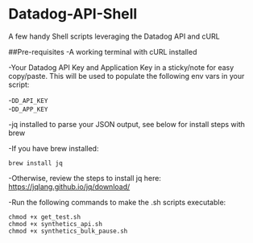 # Datadog-API-Shell
A few handy Shell scripts leveraging the Datadog API and cURL

##Pre-requisites
-A working terminal with cURL installed  

-Your Datadog API Key and Application Key in a sticky/note for easy copy/paste. This will be used to populate the following env vars in your script:

-`DD_API_KEY`  
-`DD_APP_KEY`  

-jq installed to parse your JSON output, see below for install steps with brew

-If you have brew installed:
```
brew install jq
```

-Otherwise, review the steps to install jq here: https://jqlang.github.io/jq/download/

-Run the following commands to make the .sh scripts executable:
```
chmod +x get_test.sh
chmod +x synthetics_api.sh
chmod +x synthetics_bulk_pause.sh

```
